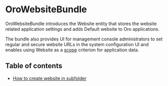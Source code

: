# OroWebsiteBundle

OroWebsiteBundle introduces the Website entity that stores the website related application settings and adds Default website to Oro applications.

The bundle also provides UI for management console administrators to set regular and secure website URLs in the system configuration UI and enables using Website as a [scope](https://github.com/oroinc/platform/tree/4.1/src/Oro/Bundle/ScopeBundle) criterion for application data.

## Table of contents

* [How to create website in subfolder](./Resources/doc/how_to_create_website_in_subfolder.md)
